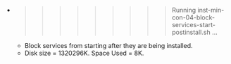 * >>>>>>>>> Running inst-min-con-04-block-services-start-postinstall.sh ...
  * Block services from starting after they are being installed.
  * Disk size = 1320296K. Space Used = 8K.
